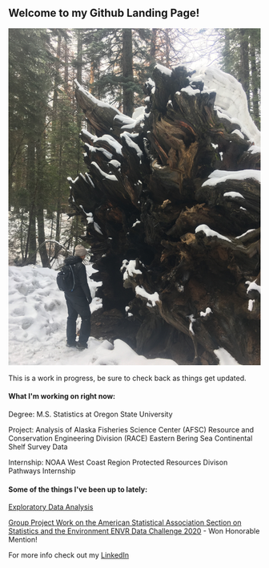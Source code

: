 ## Welcome to my Github Landing Page!

![Yosemite NP in the Winter](images/tree.JPG)

This is a work in progress, be sure to check back as things get updated.

#### What I'm working on right now: 

Degree: M.S. Statistics at Oregon State University

Project: Analysis of Alaska Fisheries Science Center (AFSC) Resource and Conservation Engineering Division (RACE) Eastern Bering Sea Continental Shelf Survey Data

Internship: NOAA West Coast Region Protected Resources Divison Pathways Internship


#### Some of the things I've been up to lately:

[Exploratory Data Analysis](https://erickabsmith.shinyapps.io/catch-data/)

[Group Project Work on the American Statistical Association Section on Statistics and the Environment ENVR Data Challenge 2020](https://jimmylovestea.shinyapps.io/datadash/) - Won Honorable Mention!

For more info check out my [LinkedIn](www.linkedin.com/in/erickabsmith)
